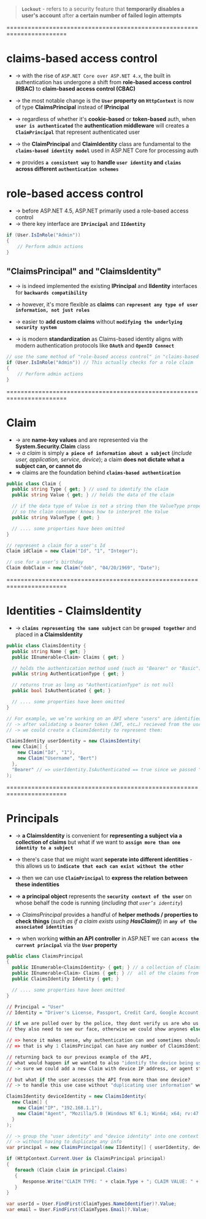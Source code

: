> **`Lockout`** - refers to a security feature that **temporarily disables a user's account** after **a certain number of failed login attempts**

=======================================================================
# claims-based access control
* -> with the rise of `ASP.NET Core over ASP.NET 4.x`, the built in authentication has undergone a shift from **role-based access control (RBAC)** to **claim-based access control (CBAC)**
* -> the most notable change is the **`User` property on `HttpContext`** is now of type **ClaimsPrincipal** instead of **IPrincipal**

* -> regardless of whether it's **cookie-based** or **token-based** auth, when **`user is authenticated`** the **authentication middleware** will creates a **`ClaimPrincipal`** that represent authenticated user
* -> the **ClaimPrincipal** and **ClaimIdentity** class are fundamental to the **`claims-based identity model`** used in ASP.NET Core for processing auth

* => provides **`a consistent way`** to **handle `user identity` and `claims` across different `authentication schemes`**

# role-based access control
* -> before ASP.NET 4.5, ASP.NET primarily used a role-based access control
* -> there key interface are **`IPrincipal`** and **`IIdentity`**

```cs
if (User.IsInRole("Admin"))
{
    // Perform admin actions
}
```

## "ClaimsPrincipal" and "ClaimsIdentity"
* -> is indeed implemented the existing **IPrincipal** and **IIdentity** interfaces for **`backwards compatibility`**

* -> however, it's more flexible as **claims** can **`represent any type of user information, not just roles`**
* -> easier to **add custom claims** without **`modifying the underlying security system`**
* -> is modern **standardization** as Claims-based identity aligns with modern authentication protocols like **`OAuth`** and **`OpenID Connect`**

```cs
// use the same method of "role-based access control" in "claims-based access control"
if (User.IsInRole("Admin")) // This actually checks for a role claim
{
    // Perform admin actions
}
```

=======================================================================
# Claim
* -> are **name-key values** and are represented via the **System.Security.Claim** class
* -> _a claim_ is simply **`a piece of information about a subject`** (_include user, application, service, device_); a claim **does not dictate what a subject can, or cannot do**
* => claims are the foundation behind **`claims-based authentication`** 

```cs
public class Claim {
  public string Type { get; } // used to identify the claim
  public string Value { get; } // holds the data of the claim

  // if the data type of Value is not a string then the ValueType property can be set 
  // so the claim consumer knows how to interpret the Value
  public string ValueType { get; } 

  // .... some properties have been omitted
}
```

```cs - Ex: 
// represent a claim for a user's Id 
Claim idClaim = new Claim("Id", "1", "Integer");

// use for a user’s birthday
Claim dobClaim = new Claim("dob", "04/20/1969", "Date");
```

=======================================================================
# Identities - ClaimsIdentity
* -> **`claims representing the same subject`** can be **`grouped together`** and placed in **a ClaimsIdentity**

```cs
public class ClaimsIdentity {
  public string Name { get; }
  public IEnumerable<Claim> Claims { get; }

  // holds the authentication method used (such as "Bearer" or "Basic")
  public string AuthenticationType { get; }

  // returns true as long as "AuthenticationType" is not null
  public bool IsAuthenticated { get; }

  // .... some properties have been omitted
}
```

```cs - Ex: Usage
// For example, we we’re working on an API where "users" are identified via their "Id" and "Name"
// -> after validating a bearer token (JWT, etc…) recieved from the user,
// -> we could create a ClaimsIdentity to represent them:

ClaimsIdentity userIdentity = new ClaimsIdentity(
  new Claim[] {
    new Claim("Id", "1"),
    new Claim("Username", "Bert")
  },
  "Bearer" // => userIdentity.IsAuthenticated == true since we passed "Bearer" as AuthenticationType
);
```

=======================================================================
# Principals
* -> **a ClaimsIdentity** is convenient for **representing a subject via a collection of claims** but what if we want to **`assign more than one identity to a subject`**
* -> there's case that we might want **seperate into different identities** - this allows us to **`indicate that each can exist without the other`**
* -> then we can use **`ClaimPrincipal`** to **express the relation between these indentities**
* => **a principal object** represents the **`security context of the user`** on whose behalf the code is running (_including that `user’s identity`_)

* -> _ClaimsPrincipal_ provides a handful of **helper methods / properties to check things** (_such as if a claim exists using **HasClaim()**_) in **`any of the associated identities`**
* -> when working **within an API controller** in ASP.NET we can **`access the current principal`** via the **`User` property**

```cs
public class ClaimsPrincipal 
{
  public IEnumerable<ClaimsIdentity> { get; } // a collection of ClaimsIdentity objects
  public IEnumerable<Claim> Claims { get; } //  all of the claims from all of the claims identities
  public ClaimsIdentity Identity { get; }

  // .... some properties have been omitted
}
```

```r - Practical Example:
// Principal = "User"
// Identity = "Driver's License, Passport, Credit Card, Google Account, Facebook Account, RSA SecurID, Finger print, Facial recognition, etc"

// if we are pulled over by the police, they dont verify us are who us claim to be, based on our driver license alone
// they also need to see our face, otherwise we could show anyones else driver license

// => hence it makes sense, why authentication can and sometimes should be based on multiple identities
// => that is why 1 ClaimsPrincipal can have any number of ClaimsIdentity
```

```r - Code Example:
// returning back to our previous example of the API, 
// what would happen if we wanted to also "identify the device being used by the user" to ensure it is whitelisted
// -> sure we could add a new Claim with device IP address, or agent string to the user identity, 

// but what if the user accesses the API from more than one device?
// -> to handle this use case without "duplicating user information" we’d be best off to "create a new identity to represent the device" that holds the IP address, and agent string.
```

```cs - seperating the "user claims" from the "device claims" into two seperate identities
ClaimsIdentity deviceIdentity = new ClaimsIdentity(
  new Claim[] {
    new Claim("IP", "192.168.1.1"),
    new Claim("Agent", "Mozilla/5.0 (Windows NT 6.1; Win64; x64; rv:47.0) Gecko/20100101 Firefox/47.0")
  }
);
```

```cs - create a ClaimsPrincipal
// -> group the "user identity" and "device identity" into one context 
// -> without having to duplicate any info
var principal = new ClaimsPrincipal(new IIdentity[] { userIdentity, deviceIdentity });
```

```cs - access current "ClaimPricipal" in Controller
if (HttpContext.Current.User is ClaimsPrincipal principal)
{
   foreach (Claim claim in principal.Claims)
   {
      Response.Write("CLAIM TYPE: " + claim.Type + "; CLAIM VALUE: " + claim.Value + "</br>");
   }
}
```

```cs - access a specific claim in action controller
var userId = User.FindFirst(ClaimTypes.NameIdentifier)?.Value;
var email = User.FindFirst(ClaimTypes.Email)?.Value;
```
